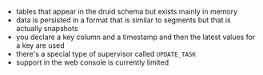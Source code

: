 - tables that appear in the druid schema but exists mainly in memory
- data is persisted in a format that is similar to segments but that is actually snapshots
- you declare a key column and a timestamp and then the latest values for a key are used
- there's a special type of supervisor called `UPDATE_TASK`
- support in the web console is currently limited
